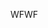 <span data-ttu-id="e2ad9-101">WF</span><span class="sxs-lookup"><span data-stu-id="e2ad9-101">WF</span></span>